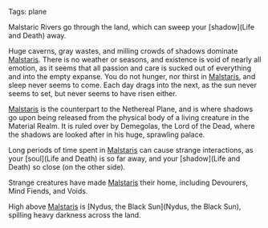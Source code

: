 Tags: plane

Malstaric Rivers go through the land, which can sweep your [shadow](Life and Death) away.

Huge caverns, gray wastes, and milling crowds of shadows dominate [Malstaris](Malstaris). There is no weather or seasons, and existence is void of nearly all emotion, as it seems that all passion and care is sucked out of everything and into the empty expanse. You do not hunger, nor thirst in [Malstaris](Malstaris), and sleep never seems to come. Each day drags into the next, as the sun never seems to set, but never seems to have risen either.

[Malstaris](Malstaris) is the counterpart to the Nethereal Plane, and is where shadows go upon being released from the physical body of a living creature in the Material Realm. It is ruled over by Demegolas, the Lord of the Dead, where the shadows are looked after in his huge, sprawling palace.

Long periods of time spent in [Malstaris](Malstaris) can cause strange interactions, as your [soul](Life and Death) is so far away, and your [shadow](Life and Death) so close (on the other side).

Strange creatures have made [Malstaris](Malstaris) their home, including Devourers, Mind Fiends, and Voids. 

High above [Malstaris](Malstaris) is [Nydus, the Black Sun](Nydus, the Black Sun), spilling heavy darkness across the land.